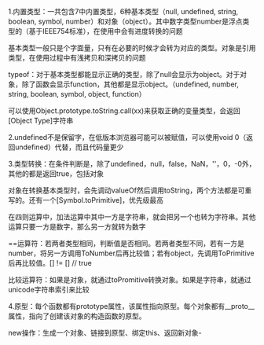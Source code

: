 1.内置类型：一共包含7中内置类型，6种基本类型（null, undefined, string, boolean, symbol, number）和对象（object）。其中数字类型number是浮点类型的（基于IEEE754标准），在使用中会有进度转换的问题

基本类型一般只是个字面量，只有在必要的时候才会转为对应的类型。对象是引用类型，在使用过程中有浅拷贝和深拷贝的问题

typeof：对于基本类型都能显示正确的类型，除了null会显示为object。对于对象，除了函数会显示function，其他都是显示object。（undefined, number, string, boolean, symbol, object, function）

可以使用Object.prototype.toString.call(xx)来获取正确的变量类型，会返回[Object Type]字符串

2.undefined不是保留字，在低版本浏览器可能可以被赋值，可以使用void 0（返回undefined）代替，而且代码量更少

3.类型转换：在条件判断是，除了undefined，null，false，NaN，''，0，-0外，其他的都是返回true，包括对象

对象在转换基本类型时，会先调动valueOf然后调用toString，两个方法都是可重写的。还有一个[Symbol.toPrimitive]，优先级最高

在四则运算中，加法运算中其中一方是字符串，就会把另一个也转为字符串。其他运算只要一方是数字，那么另一方就转为数字

==运算符：若两者类型相同，判断值是否相同。若两者类型不同，若有一方是number，将另一方调用ToNumber后再比较值；若有object，先调用ToPrimitive后再比较值。[] != [] // true

比较运算符：如果是对象，就通过toPromitive转换对象。如果是字符串，就通过unicode字符串索引来比较

4.原型：每个函数都有prototype属性，该属性指向原型。每个对象都有__proto__属性，指向了创建该对象的构造函数的原型。

new操作：生成一个对象、链接到原型、绑定this、返回新对象-